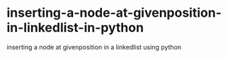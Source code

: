 # inserting-a-node-at-givenposition-in-linkedlist-in-python
inserting a node at givenposition in a linkedlist using python
